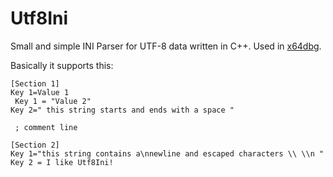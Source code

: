 # Utf8Ini
Small and simple INI Parser for UTF-8 data written in C++. Used in [x64dbg](http://x64dbg.com).

Basically it supports this:

```
[Section 1]
Key 1=Value 1
 Key 1 = "Value 2"
Key 2=" this string starts and ends with a space "

 ; comment line

[Section 2]
Key 1="this string contains a\nnewline and escaped characters \\ \\n "
Key 2 = I like Utf8Ini!
```
